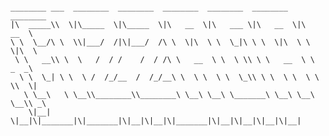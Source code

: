 <pre><code>
________ ___  ________  ________  ________  ________  ________  ________     
|\  _____\\  \|\_____  \|\_____  \|\   __  \|\   ___ \|\   __  \|\   __  \    
\ \  \__/\ \  \\|___/  /|\|___/  /\ \  \|\  \ \  \_|\ \ \  \|\  \ \  \|\  \   
 \ \   __\\ \  \   /  / /    /  / /\ \   __  \ \  \ \\ \ \   __  \ \   _  _\  
  \ \  \_| \ \  \ /  /_/__  /  /_/__\ \  \ \  \ \  \_\\ \ \  \ \  \ \  \\  \| 
   \ \__\   \ \__\\________\\________\ \__\ \__\ \_______\ \__\ \__\ \__\\ _\ 
    \|__|    \|__|\|_______|\|_______|\|__|\|__|\|_______|\|__|\|__|\|__|\|__|
                                                                                                                                                         
</code></pre>
